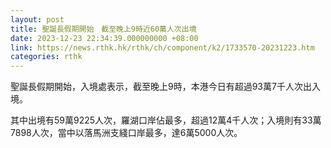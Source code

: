 ```yaml
---
layout: post
title: 聖誕長假期開始　截至晚上9時近60萬人次出境
date: 2023-12-23 22:34:39.000000000 +08:00
link: https://news.rthk.hk/rthk/ch/component/k2/1733570-20231223.htm
categories: rthk
---
```


聖誕長假期開始，入境處表示，截至晚上9時，本港今日有超過93萬7千人次出入境。

其中出境有59萬9225人次，羅湖口岸佔最多，超過12萬4千人次；入境則有33萬7898人次，當中以落馬洲支綫口岸最多，達6萬5000人次。
